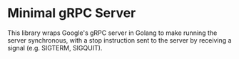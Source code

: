 Minimal gRPC Server
===================
This library wraps Google's gRPC server in Golang to make running the server synchronous, with a stop instruction sent to the server by receiving a signal (e.g. SIGTERM, SIGQUIT).
